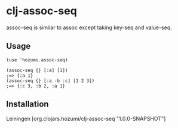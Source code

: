 # clj-assoc-seq

assoc-seq is similar to assoc except taking key-seq and value-seq.

## Usage

    (use 'hozumi.assoc-seq)

    (assoc-seq {} [:a] [1])
    ;=> {:a 1}
    (assoc-seq {} [:a :b :c] [1 2 3])
    ;=> {:c 3, :b 2, :a 1}

## Installation

Leiningen
[org.clojars.hozumi/clj-assoc-seq "1.0.0-SNAPSHOT"]

